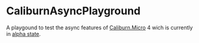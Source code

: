 # CaliburnAsyncPlayground
A playgound to test the async features of [Caliburn.Micro](https://github.com/Caliburn-Micro/Caliburn.Micro/) 4 wich is currently in [alpha state](https://github.com/Caliburn-Micro/Caliburn.Micro/releases).
